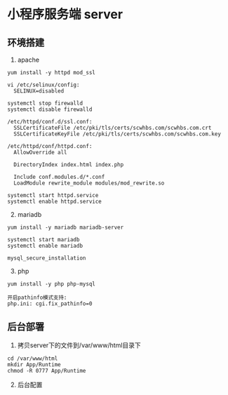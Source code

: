 # 小程序服务端 server

## 环境搭建

  1) apache

    yum install -y httpd mod_ssl

    vi /etc/selinux/config:
      SELINUX=disabled

    systemctl stop firewalld
    systemctl disable firewalld

    /etc/httpd/conf.d/ssl.conf:
      SSLCertificateFile /etc/pki/tls/certs/scwhbs.com/scwhbs.com.crt
      SSLCertificateKeyFile /etc/pki/tls/certs/scwhbs.com/scwhbs.com.key

    /etc/httpd/conf/httpd.conf:
      AllowOverride all

      DirectoryIndex index.html index.php

      Include conf.modules.d/*.conf
      LoadModule rewrite_module modules/mod_rewrite.so

    systemctl start httpd.service
    systemctl enable httpd.service

  2) mariadb

    yum install -y mariadb mariadb-server

    systemctl start mariadb
    systemctl enable mariadb

    mysql_secure_installation

  3) php

    yum install -y php php-mysql

    开启pathinfo模式支持:
    php.ini: cgi.fix_pathinfo=0

## 后台部署

  1) 拷贝server下的文件到/var/www/html目录下

    cd /var/www/html
    mkdir App/Runtime
    chmod -R 0777 App/Runtime

  2) 后台配置

